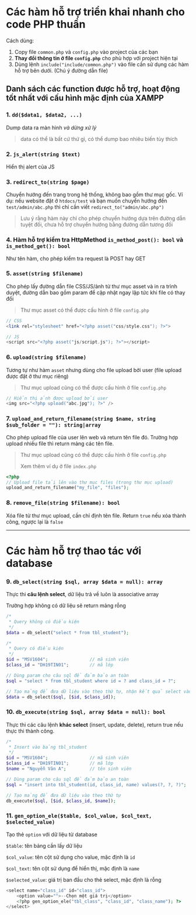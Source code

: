 # Các hàm hỗ trợ triển khai nhanh cho code PHP thuần

Cách dùng:
1. Copy file `common.php` và `config.php` vào project của các bạn
2. **Thay đổi thông tin ở file `config.php`** cho phù hợp với project hiện tại
3. Dùng lệnh `include("include/common.php")` vào file cần sử dụng các hàm hỗ trợ bên dưới. (Chú ý đường dẫn file)

## Danh sách các function được hỗ trợ, hoạt động tốt nhất với cấu hình mặc định của XAMPP

### 1. `dd($data1, $data2, ...)`

Dump data ra màn hình *và dừng xử lý*
> data có thể là bất cứ thứ gì, có thể dump bao nhiêu biến tùy thích

### 2. `js_alert(string $text)`

Hiển thị alert của JS

### 3. `redirect_to(string $page)`

Chuyển hướng đến trang trong hệ thống, không bao gồm thư mục gốc.
Ví dụ: nếu website đặt ở `htdocs/test` và bạn muốn chuyển hướng đến `test/admin/abc.php` thì chỉ cần viết
`redirect_to("admin/abc.php")`
> Lưu ý rằng hàm này chỉ cho phép chuyển hướng dựa trên đường dẫn tuyệt đối, chưa hỗ trợ chuyển hướng bằng đường dẫn tương đối

### 4. Hàm hỗ trợ kiểm tra HttpMethod `is_method_post(): bool` và `is_method_get(): bool`

Như tên hàm, cho phép kiểm tra request là POST hay GET

### 5. `asset(string $filename)`

Cho phép lấy đường dẫn file CSS/JS/ảnh từ thư mục asset và in ra trình duyệt, đường dẫn bao gồm param để cập nhật ngay lập tức khi file có thay đổi

> Thư mục asset có thể được cấu hình ở file `config.php`

```php
// CSS
<link rel="stylesheet" href="<?php asset("css/style.css"); ?>">

// JS
<script src="<?php asset("js/script.js"); ?>"></script>
```

### 6. `upload(string $filename)`

Tương tự như hàm `asset` nhưng dùng cho file upload bởi user (file upload được đặt ở thư mục riêng)
> Thư mục upload cũng có thể được cấu hình ở file `config.php`

```php
// Hiển thị ảnh được upload bởi user
<img src="<?php upload("abc.jpg"); ?>" />
```

### 7. `upload_and_return_filename(string $name, string $sub_folder = ""): string|array`

Cho phép upload file của user lên web và return tên file đó. Trường hợp upload nhiều file thì return mảng các tên file.

> Thư mục upload cũng có thể được cấu hình ở file `config.php`
> 
> Xem thêm ví dụ ở file `index.php`

```php
<?php
// Upload file tải lên vào thư mục files (trong thư mục upload)
upload_and_return_filename("my_file", "files");
```

### 8. `remove_file(string $filename): bool`

Xóa file từ thư mục upload, cần chỉ định tên file. Return `true` nếu xóa thành công, ngược lại là `false`

---
# Các hàm hỗ trợ thao tác với database

### 9. `db_select(string $sql, array $data = null): array`

Thực thi **câu lệnh select**, dữ liệu trả về luôn là associative array

Trường hợp không có dữ liệu sẽ return mảng rỗng

```php
/*
 * Query không có điều kiện
 */
$data = db_select("select * from tbl_student");

/*
 * Query có điều kiện
 */
$id = "MSV1604";				// mã sinh viên
$class_id = "DH19TIN01";		// mã lớp

// Dùng param cho câu sql để đảm bảo an toàn
$sql = "select * from tbl_student where id = ? and class_id = ?";

// Tạo mảng để đưa dữ liệu vào theo thứ tự, nhận kết quả select vào biến $data
$data = db_select($sql, [$id, $class_id]);

```

### 10. `db_execute(string $sql, array $data = null): bool`

Thực thi các câu lệnh **khác select** (insert, update, delete), return true nếu thực thi thành công.

```php
/*
 * Insert vào bảng tbl_student
 */
$id = "MSV1604";				// mã sinh viên
$class_id = "DH19TIN01";		// mã lớp
$name = "Nguyễn Văn A";			// tên sinh viên

// Dùng param cho câu sql để đảm bảo an toàn
$sql = "insert into tbl_student(id, class_id, name) values(?, ?, ?)";

// Tạo mảng để đưa dữ liệu vào theo thứ tự
db_execute($sql, [$id, $class_id, $name]);

```

### 11. `gen_option_ele($table, $col_value, $col_text, $selected_value)`

Tạo thẻ `option` với dữ liệu từ database

`$table`: tên bảng cần lấy dữ liệu

`$col_value`: tên cột sử dụng cho value, mặc định là `id`

`$col_text`: tên cột sử dụng để hiển thị, mặc định là `name`

`$selected_value`: giá trị ban đầu cho thẻ select, mặc định là rỗng

```php
<select name="class_id" id="class_id">
	<option value="">--Chọn một giá trị</option>
	<?php gen_option_ele("tbl_class", "class_id", "class_name"); ?>
</select>
```
